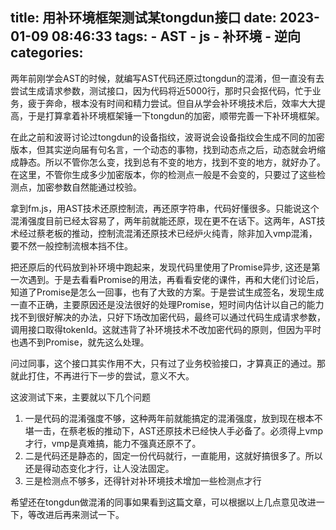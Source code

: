 title: 用补环境框架测试某tongdun接口
date: 2023-01-09 08:46:33
tags:
    - AST
    - js
    - 补环境
    - 逆向
categories:
---
两年前刚学会AST的时候，就编写AST代码还原过tongdun的混淆，但一直没有去尝试生成请求参数，测试接口，因为代码将近5000行，那时只会抠代码，忙于业务，疲于奔命，根本没有时间和精力尝试。但自从学会补环境技术后，效率大大提高，于是打算拿着补环境框架锤一下tongdun的加密，顺带完善一下补环境框架。

在此之前和波哥讨论过tongdun的设备指纹，波哥说会设备指纹会生成不同的加密版本，但其实逆向届有句名言，一个动态的事物，找到动态点之后，动态就会坍缩成静态。所以不管你怎么变，找到总有不变的地方，找到不变的地方，就好办了。在这里，不管你生成多少加密版本，你的检测点一般是不会变的，只要过了这些检测点，加密参数自然能通过校验。

拿到fm.js，用AST技术还原控制流，再还原字符串，代码好懂很多。只能说这个混淆强度目前已经太容易了，两年前就能还原，现在更不在话下。这两年，AST技术经过蔡老板的推动，控制流混淆还原技术已经炉火纯青，除非加入vmp混淆，要不然一般控制流根本挡不住。

把还原后的代码放到补环境中跑起来，发现代码里使用了Promise异步, 这还是第一次遇到。于是去看看Promise的用法，再看看安佬的课件，再和大佬们讨论后，知道了Promise是怎么一回事，也有了大致的方案。于是尝试生成签名，发现生成一直不正确，主要原因还是没法很好的处理Promise，短时间内估计以自己的能力找不到很好解决的办法，只好下场改加密代码，最终可以通过代码生成请求参数，调用接口取得tokenId。这就违背了补环境技术不改加密代码的原则，但因为平时也遇不到Promise，就先这么处理。

问过同事，这个接口其实作用不大，只有过了业务校验接口，才算真正的通过。那就此打住，不再进行下一步的尝试，意义不大。

这波测试下来，主要就以下几个问题
1. 一是代码的混淆强度不够，这种两年前就能搞定的混淆强度，放到现在根本不堪一击，在蔡老板的推动下，AST还原技术已经快人手必备了。必须得上vmp才行，vmp是真难搞，能力不强真还原不了。
2. 二是代码还是静态的，固定一份代码就行，一直能用，这就好搞很多了。所以还是得动态变化才行，让人没法固定。
3. 三是检测点不够多，还得针对补环境技术增加一些检测点才行

希望还在tongdun做混淆的同事如果看到这篇文章，可以根据以上几点意见改进一下，等改进后再来测试一下。
